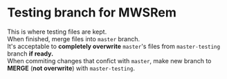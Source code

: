 # Testing branch for MWSRem
This is where testing files are kept.\
When finished, merge files into `master` branch. \
It's acceptable to **completely overwrite** `master`'s files from `master-testing` branch **if ready.**\
When commiting changes that confict with `master`, make new branch to **MERGE** (**not overwrite**) with `master-testing`.
